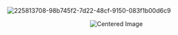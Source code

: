 
![225813708-98b745f2-7d22-48cf-9150-083f1b00d6c9](https://github.com/user-attachments/assets/cc1afd87-792c-4463-b0e8-3c17032e58bb)

<p align="center">
  <img src="https://github.com/user-attachments/assets/bed64f8f-c916-442f-81b6-6248c990baf3" alt="Centered Image">
</p>

